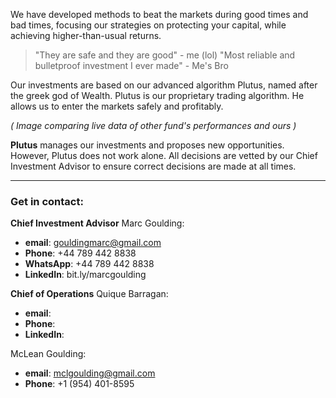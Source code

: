 

We have developed methods to beat the markets during good times and bad times, focusing our strategies on protecting your capital, while achieving higher-than-usual returns.

> "They are safe and they are good" - me (lol)
> "Most reliable and bulletproof investment I ever made" - Me's Bro

Our investments are based on our advanced algorithm Plutus, named after the greek god of Wealth.
 Plutus is our proprietary trading algorithm.
 He allows us to enter the markets safely and profitably.

_( Image comparing live data of other fund's performances and ours )_

__Plutus__ manages our investments and proposes new opportunities.
 However, Plutus does not work alone. All decisions are vetted by our Chief Investment Advisor to ensure correct decisions are made at all times.

---

### Get in contact:

__Chief Investment Advisor__ Marc Goulding:

- __email__: gouldingmarc@gmail.com
- __Phone__: +44 789 442 8838
- __WhatsApp__: +44 789 442 8838
- __LinkedIn__: bit.ly/marcgoulding

__Chief of Operations__ Quique Barragan:

- __email__: 
- __Phone__: 
- __LinkedIn__: 

McLean Goulding:

- __email__: mclgoulding@gmail.com
- __Phone__: +1 (954) 401-8595
